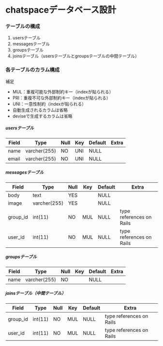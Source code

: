 # chatspaceデータベース設計

### テーブルの構成

1. usersテーブル
1. messagesテーブル
1. groupsテーブル
1. joinsテーブル（usersテーブルとgroupsテーブルの中間テーブル）

### 各テーブルのカラム構成

補足  
- MUL：重複可能な外部制約キー（indexが貼られる）  
- PRI：重複不可な外部制約キー（indexが貼られる）  
- UNI：一意性制約（indexが貼られる）  
- 自動生成されるカラムは省略  
- deviseで生成するカラムは省略  

##### usersテーブル

| Field |     Type     | Null | Key | Default | Extra |
|-------|--------------|------|-----|---------|-------|
| name  | varcher(255) | NO   | UNI | NULL    |       |
| email | varcher(255) | NO   | UNI | NULL    |       |

##### messagesテーブル

|  Field   |     Type     | Null | Key | Default |          Extra           |
|----------|--------------|------|-----|---------|--------------------------|
| body     | text         | YES  |     | NULL    |                          |
| image    | varcher(255) | YES  |     | NULL    |                          |
| group_id | int(11)      | NO   | MUL | NULL    | type references on Rails |
| user_id  | int(11)      | NO   | MUL | NULL    | type references on Rails |

##### groupsテーブル

| Field |     Type     | Null | Key | Default | Extra |
|-------|--------------|------|-----|---------|-------|
| name  | varcher(255) | NO   |     | NULL    |       |


##### joinsテーブル（中間テーブル）

|  Field   |   Type  | Null | Key | Default |          Extra           |
|----------|---------|------|-----|---------|--------------------------|
| group_id | int(11) | NO   | MUL | NULL    | type references on Rails |
| user_id  | int(11) | NO   | MUL | NULL    | type references on Rails |

